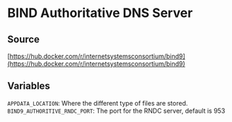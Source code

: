 # BIND Authoritative DNS Server

## Source
[https://hub.docker.com/r/internetsystemsconsortium/bind9](https://hub.docker.com/r/internetsystemsconsortium/bind9)

## Variables
`APPDATA_LOCATION`: Where the different type of files are stored. <br>
`BIND9_AUTHORITIVE_RNDC_PORT`: The port for the RNDC server, default is 953 <br>

